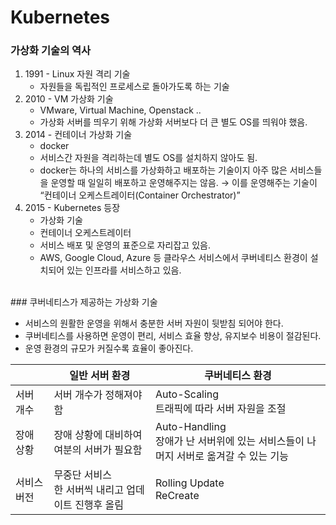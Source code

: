 # Kubernetes

### 가상화 기술의 역사

1. 1991 - Linux 자원 격리 기술
    - 자원들을 독립적인 프로세스로 돌아가도록 하는 기술
2. 2010 - VM 가상화 기술
    -  VMware, Virtual Machine, Openstack ..
    -  가상화 서버를 띄우기 위해 가상화 서버보다 더 큰 별도 OS를 띄워야 했음.
3. 2014 - 컨테이너 가상화 기술
    -  docker
    -  서비스간 자원을 격리하는데 별도 OS를 설치하지 않아도 됨. 
    -  docker는 하나의 서비스를 가상화하고 배포하는 기술이지 아주 많은 서비스들을 운영할 때 일일히 배포하고 운영해주지는 않음. → 이를 운영해주는 기술이 “컨테이너 오케스트레이터(Container Orchestrator)”
4. 2015 - Kubernetes 등장
    -  가상화 기술
    -  컨테이너 오케스트레이터
    -  서비스 배포 및 운영의 표준으로 자리잡고 있음.
    -  AWS, Google Cloud, Azure 등 클라우스 서비스에서 쿠버네티스 환경이 설치되어 있는 인프라를 서비스하고 있음.

<br/>
### 쿠버네티스가 제공하는 가상화 기술

- 서비스의 원활한 운영을 위해서 충분한 서버 자원이 뒷받침 되어야 한다.
- 쿠버네티스를 사용하면 운영이 편리, 서비스 효율 향상, 유지보수 비용이 절감된다.
- 운영 환경의 규모가 커질수록 효율이 좋아진다.

|  | 일반 서버 환경  | 쿠버네티스 환경 |
| --- | --- | --- |
| 서버 개수 | 서버 개수가 정해져야 함 | Auto-Scaling <br/>트래픽에 따라 서버 자원을 조절 |
| 장애 상황 | 장애 상황에 대비하여 여분의 서버가 필요함 | Auto-Handling <br/>장애가 난 서버위에 있는 서비스들이 나머지 서버로 옮겨갈 수 있는 기능 |
| 서비스 버전 | 무중단 서비스 <br/> 한 서버씩 내리고 업데이트 진행후 올림 | Rolling Update<br/> ReCreate |
